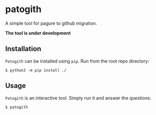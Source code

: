 # patogith
A simple tool for pagure to github migration.

**The tool is under development**

## Installation
`Patogith` can be installed using `pip`. Run from the root repo directory:

    $ python3 -m pip install ./

## Usage
`Patogith` is an interactive tool. Simply run it and answer the questions:

    $ patogith
